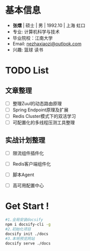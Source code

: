 # 基本信息

- **张熠** | 硕士 | 男 | 1992.10 | 上海 虹口
- 专业: 计算机科学与技术
- 毕业院校：江南大学
- Email: <nezhaxiaozi@outlook.com>
- 兴趣: 篮球 读书

# TODO List

## 文章整理

- [ ] 整理Zuul的动态路由原理
- [ ] Spring Endpoint原理及扩展
- [ ] Redis Cluster模式下的双活学习
- [ ] 可配置化的多线程压测工具整理

## 实战计划整理

- [ ] 限流组件插件化
- [ ] Redis客户端组件化
- [ ] 脚本Agent
- [ ] 高可用配置中心


# Get Start !
```bash
#1.全局安装docsify
npm i docsify-cli -g
#2.初始化项目
docsify init ./docs
#3.本地预览网站
docsify serve ./docs
```
